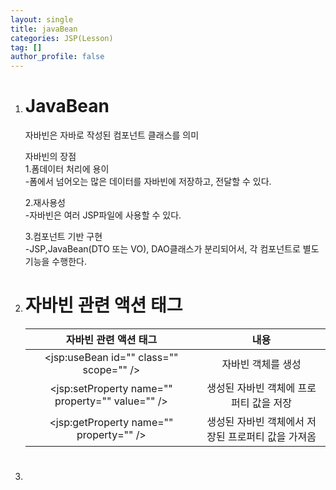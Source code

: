 ```yaml
---
layout: single
title: javaBean
categories: JSP(Lesson)
tag: []
author_profile: false
---
```


1. # JavaBean
   자바빈은 자바로 작성된 컴포넌트 클래스를 의미

   자바빈의 장점   
   1.폼데이터 처리에 용이   
   -폼에서 넘어오는 많은 데이터를 자바빈에 저장하고, 전달할 수 있다.   

   2.재사용성   
   -자바빈은 여러 JSP파일에 사용할 수 있다.   

   3.컴포넌트 기반 구현   
   -JSP,JavaBean(DTO 또는 VO), DAO클래스가 분리되어서, 각 컴포넌트로 별도 기능을 수행한다.   

1. # 자바빈 관련 액션 태그
   | 자바빈 관련 액션 태그 |  내용  |
   |:-------------------:|:-----:|
   |<jsp:useBean id="" class="" scope="" />|자바빈 객체를 생성|
   |<jsp:setProperty name="" property="" value="" />|생성된 자바빈 객체에 프로퍼티 값을 저장|
   |<jsp:getProperty name="" property="" />|생성된 자바빈 객체에서 저장된 프로퍼티 값을 가져옴|

1. # 
